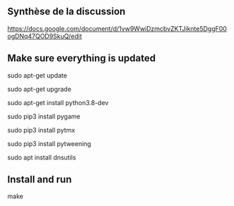 ## Synthèse de la discussion

https://docs.google.com/document/d/1vw9WwiDzmcbvZKTJiknte5DggF00ogDNq47QOD9SkuQ/edit

## Make sure everything is updated

sudo apt-get update

sudo apt-get upgrade

sudo apt-get install python3.8-dev

sudo pip3 install pygame

sudo pip3 install pytmx

sudo pip3 install pytweening

sudo apt install dnsutils

## Install and run

make 

